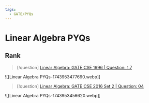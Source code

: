 ```yaml
---
tags:
  - GATE/PYQs
---
```

# Linear Algebra PYQs


## Rank


> [!question] 
> [Linear Algebra: GATE CSE 1996 \| Question: 1.7](https://gateoverflow.in/2711/gate-cse-1996-question-1-7)

![[Linear Algebra PYQs-1743953477690.webp]]

> [!question] 
> [Linear Algebra: GATE CSE 2016 Set 2 \| Question: 04](https://gateoverflow.in/39545/gate-cse-2016-set-2-question-04)

![[Linear Algebra PYQs-1743953456620.webp]]


